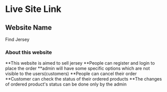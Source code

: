 # Live Site Link




## Website Name
Find Jersey



### About this website
**This website is aimed to sell jersey
**People can register and login to place the order
**admin will have some specific options which are not visible to the users(customers)
**People can cancel their order
**Customer can check the status of their ordered products 
**The changes of ordered product's status can be done only by the admin
